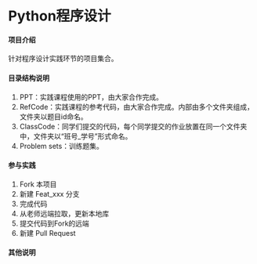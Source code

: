 # Python程序设计

#### 项目介绍
针对程序设计实践环节的项目集合。

#### 目录结构说明

1. PPT：实践课程使用的PPT，由大家合作完成。
2. RefCode：实践课程的参考代码，由大家合作完成。内部由多个文件夹组成，文件夹以题目id命名。
3. ClassCode：同学们提交的代码，每个同学提交的作业放置在同一个文件夹中，文件夹以“班号_学号”形式命名。
4. Problem sets：训练题集。

#### 参与实践

1. Fork 本项目
2. 新建 Feat_xxx 分支
3. 完成代码
4. 从老师远端拉取，更新本地库
5. 提交代码到Fork的远端
6. 新建 Pull Request


#### 其他说明
